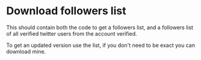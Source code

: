 # Download followers list

This should contain both the code to get a followers list, and a followers list of all verified twitter users from the account verified.

To get an updated version use the list, if you don't need to be exact you can download mine.
